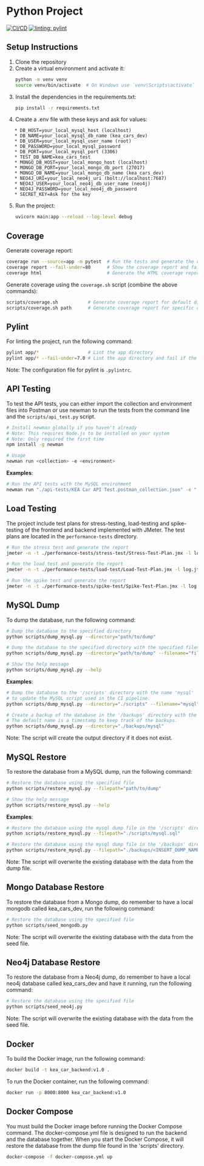 # Python Project
[![CI/CD](https://github.com/niiicolai/kea_car_backend/actions/workflows/ci-cd.yaml/badge.svg)](https://github.com/niiicolai/kea_car_backend/actions/workflows/ci-cd.yaml) [![linting: pylint](https://img.shields.io/badge/linting-pylint-yellowgreen)](https://github.com/pylint-dev/pylint)

## Setup Instructions

1. Clone the repository
2. Create a virtual environment and activate it:
   ```bash
   python -m venv venv
   source venv/bin/activate  # On Windows use `venv\Scripts\activate`
   ```
3. Install the dependencies in the requirements.txt:
   ```bash
   pip install -r requirements.txt
   ```
4. Create a .env file with these keys and ask for values:
```
   * DB_HOST=your_local_mysql_host (localhost)
   * DB_NAME=your_local_mysql_db_name (kea_cars_dev)
   * DB_USER=your_local_mysql_user_name (root)
   * DB_PASSWORD=your_local_mysql_password
   * DB_PORT=your_local_mysql_port (3306)
   * TEST_DB_NAME=kea_cars_test
   * MONGO_DB_HOST=your_local_mongo_host (localhost)
   * MONGO_DB_PORT=your_local_mongo_db_port (27017)
   * MONGO_DB_NAME=your_local_mongo_db_name (kea_cars_dev)
   * NEO4J_URI=your_local_neo4j_uri (bolt://localhost:7687)
   * NEO4J_USER=your_local_neo4j_db_user_name (neo4j)
   * NEO4J_PASSWORD=your_local_neo4j_db_password
   * SECRET_KEY=Ask for the key
```
5. Run the project:
   ```bash
   uvicorn main:app --reload --log-level debug
    ```


## Coverage
Generate coverage report:
```bash
coverage run --source=app -m pytest  # Run the tests and generate the coverage report
coverage report --fail-under=80      # Show the coverage report and fail if the coverage is under 80%
coverage html                        # Generate the HTML coverage report
```

Generate coverage using the `coverage.sh` script (combine the above commands):
```bash
scripts/coverage.sh           # Generate coverage report for default directory
scripts/coverage.sh path      # Generate coverage report for specific directory
```

## Pylint
For linting the project, run the following command:
```bash	
pylint app/*                  # Lint the app directory
pylint app/* --fail-under=7.0 # Lint the app directory and fail if the score is under 7.0
```
Note: The configuration file for pylint is `.pylintrc`.

## API Testing
To test the API tests, you can either import the collection and environment files into Postman or use newman to run the tests from the command line and the `scripts/api_test.py` script.
```bash
# Install newman globally if you haven't already
# Note: This requires Node.js to be installed on your system
# Note: Only required the first time
npm install -g newman

# Usage
newman run <collection> -e <environment>
```

**Examples**:
```bash
# Run the API tests with the MySQL environment
newman run "./api-tests/KEA Car API Test.postman_collection.json" -e "./api-tests/KEA Car Mysql.postman_environment.json"
```

## Load Testing
The project include test plans for stress-testing, load-testing and spike-testing of the frontend and backend implemented with JMeter. The test plans are located in the `performance-tests` directory.
```bash
# Run the stress test and generate the report
jmeter -n -t ./performance-tests/stress-test/Stress-Test-Plan.jmx -l log.jtl -e -o ./stress-test-html-report

# Run the load test and generate the report
jmeter -n -t ./performance-tests/load-test/Load-Test-Plan.jmx -l log.jtl -e -o ./load-test-html-report

# Run the spike test and generate the report
jmeter -n -t ./performance-tests/spike-test/Spike-Test-Plan.jmx -l log.jtl -e -o ./spike-test-html-report
```

## MySQL Dump
To dump the database, run the following command:
```bash
# Dump the database to the specified directory
python scripts/dump_mysql.py --directory="path/to/dump" 

# Dump the database to the specified directory with the specified filename
python scripts/dump_mysql.py --directory="path/to/dump" --filename="filename"

# Show the help message
python scripts/dump_mysql.py --help
```

**Examples**:
```bash
# Dump the database to the '/scripts' directory with the name 'mysql'
# to update the MySQL script used in the CI pipeline.
python scripts/dump_mysql.py --directory="./scripts" --filename="mysql"

# Create a backup of the database in the '/backups' directory with the default name.
# The default name is a timestamp to keep track of the backups.
python scripts/dump_mysql.py --directory="./backups/mysql"
```

Note: The script will create the output directory if it does not exist.

## MySQL Restore
To restore the database from a MySQL dump, run the following command:
```bash
# Restore the database using the specified file
python scripts/restore_mysql.py --filepath="path/to/dump" 

# Show the help message
python scripts/restore_mysql.py --help
```

**Examples**:
```bash
# Restore the database using the mysql dump file in the '/scripts' directory
python scripts/restore_mysql.py --filepath="./scripts/mysql.sql"

# Restore the database using the mysql dump file in the '/backups' directory. Replace <INSERT_DUMP_NAME> with the name of the dump file.
python scripts/restore_mysql.py --filepath="./backups/<INSERT_DUMP_NAME>.sql"
```

Note: The script will overwrite the existing database with the data from the dump file.

## Mongo Database Restore
To restore the database from a Mongo dump, do remember to have a local mongodb called kea_cars_dev, 
run the following command:
```bash
# Restore the database using the specified file
python scripts/seed_mongodb.py
```

Note: The script will overwrite the existing database with the data from the seed file.

## Neo4j Database Restore
To restore the database from a Neo4j dump, do remember to have a local neo4j database called kea_cars_dev and have it running, 
run the following command:
```bash
# Restore the database using the specified file
python scripts/seed_neo4j.py
```

Note: The script will overwrite the existing database with the data from the seed file.

## Docker
To build the Docker image, run the following command:
```bash
docker build -t kea_car_backend:v1.0 .
```

To run the Docker container, run the following command:
```bash
docker run -p 8000:8000 kea_car_backend:v1.0
```

## Docker Compose
You must build the Docker image before running the Docker Compose command.
The docker-compose.yml file is designed to run the backend and the database together.
When you start the Docker Compose, it will restore the database from the dump file found in the 'scripts' directory.
```bash
docker-compose -f docker-compose.yml up
```
